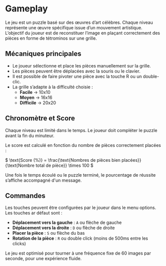 # Gameplay

Le jeu est un puzzle basé sur des œuvres d’art célèbres. Chaque niveau représente une œuvre spécifique issue d’un mouvement artistique. L’objectif du joueur est de reconstituer l’image en plaçant correctement des pièces en forme de tétrominos sur une grille.

## Mécaniques principales

- Le joueur sélectionne et place les pièces manuellement sur la grille.
- Les pièces peuvent être déplacées avec la souris ou le clavier.
- Il est possible de faire pivoter une pièce avec la touche R ou un double-clic.
- La grille s’adapte à la difficulté choisie :
    - **Facile** &#8594; 10x10
    - **Moyen** &#8594; 16x16
    - **Difficile** &#8594; 20x20

## Chronomètre et Score

Chaque niveau est limité dans le temps. Le joueur doit compléter le puzzle avant la fin du minuteur.

Le score est calculé en fonction du nombre de pièces correctement placées :

$ \text{Score (\%)} = \frac{\text{Nombres de pièces bien placées}}{\text{Nombre total de pièce}} \times 100 $

Une fois le temps écoulé ou le puzzle terminé, le pourcentage de réussite s’affiche accompagné d'un message.

## Commandes

Les touches peuvent être configurées par le joueur dans le menu options. Les touches ar défaut sont :
- **Déplacement vers la gauche** : `A` ou flèche de gauche
- **Déplacement vers la droite** : `D` ou flèche de droite
- **Placer la pièce** : `S` ou flèche du bas
- **Rotation de la pièce** : `R` ou double click (moins de 500ms entre les clicks)

Le jeu est optimisé pour tourner à une fréquence fixe de 60 images par seconde, pour une expérience fluide.